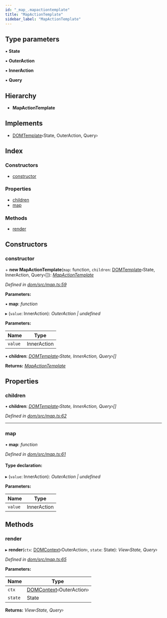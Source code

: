 ```yaml
---
id: "_map_.mapactiontemplate"
title: "MapActionTemplate"
sidebar_label: "MapActionTemplate"
---
```


## Type parameters

▪ **State**

▪ **OuterAction**

▪ **InnerAction**

▪ **Query**

## Hierarchy

* **MapActionTemplate**

## Implements

* [DOMTemplate](../interfaces/_template_.domtemplate.md)‹State, OuterAction, Query›

## Index

### Constructors

* [constructor](_map_.mapactiontemplate.md#constructor)

### Properties

* [children](_map_.mapactiontemplate.md#children)
* [map](_map_.mapactiontemplate.md#map)

### Methods

* [render](_map_.mapactiontemplate.md#render)

## Constructors

###  constructor

\+ **new MapActionTemplate**(`map`: function, `children`: [DOMTemplate](../interfaces/_template_.domtemplate.md)‹State, InnerAction, Query›[]): *[MapActionTemplate](_map_.mapactiontemplate.md)*

*Defined in [dom/src/map.ts:59](https://github.com/fponticelli/tempo/blob/master/dom/src/map.ts#L59)*

**Parameters:**

▪ **map**: *function*

▸ (`value`: InnerAction): *OuterAction | undefined*

**Parameters:**

Name | Type |
------ | ------ |
`value` | InnerAction |

▪ **children**: *[DOMTemplate](../interfaces/_template_.domtemplate.md)‹State, InnerAction, Query›[]*

**Returns:** *[MapActionTemplate](_map_.mapactiontemplate.md)*

## Properties

###  children

• **children**: *[DOMTemplate](../interfaces/_template_.domtemplate.md)‹State, InnerAction, Query›[]*

*Defined in [dom/src/map.ts:62](https://github.com/fponticelli/tempo/blob/master/dom/src/map.ts#L62)*

___

###  map

• **map**: *function*

*Defined in [dom/src/map.ts:61](https://github.com/fponticelli/tempo/blob/master/dom/src/map.ts#L61)*

#### Type declaration:

▸ (`value`: InnerAction): *OuterAction | undefined*

**Parameters:**

Name | Type |
------ | ------ |
`value` | InnerAction |

## Methods

###  render

▸ **render**(`ctx`: [DOMContext](_context_.domcontext.md)‹OuterAction›, `state`: State): *View‹State, Query›*

*Defined in [dom/src/map.ts:65](https://github.com/fponticelli/tempo/blob/master/dom/src/map.ts#L65)*

**Parameters:**

Name | Type |
------ | ------ |
`ctx` | [DOMContext](_context_.domcontext.md)‹OuterAction› |
`state` | State |

**Returns:** *View‹State, Query›*
